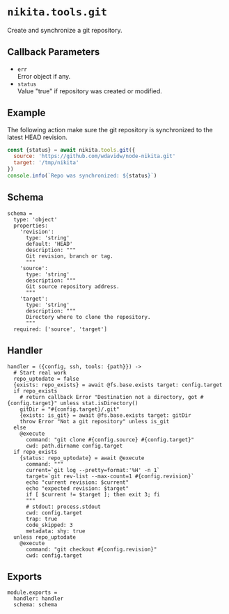 
# `nikita.tools.git`

Create and synchronize a git repository.

## Callback Parameters

* `err`   
  Error object if any.   
* `status`   
  Value "true" if repository was created or modified.   

## Example

The following action make sure the git repository is synchronized to the latest
HEAD revision.

```js
const {status} = await nikita.tools.git({
  source: 'https://github.com/wdavidw/node-nikita.git'
  target: '/tmp/nikita'
})
console.info(`Repo was synchronized: ${status}`)
```

## Schema

    schema =
      type: 'object'
      properties:
        'revision':
          type: 'string'
          default: 'HEAD'
          description: """
          Git revision, branch or tag.
          """
        'source':
          type: 'string'
          description: """
          Git source repository address.
          """
        'target':
          type: 'string'
          description: """
          Directory where to clone the repository.
          """
      required: ['source', 'target']

## Handler

    handler = ({config, ssh, tools: {path}}) ->
      # Start real work
      repo_uptodate = false
      {exists: repo_exists} = await @fs.base.exists target: config.target
      if repo_exists
        # return callback Error "Destination not a directory, got #{config.target}" unless stat.isDirectory()
        gitDir = "#{config.target}/.git"
        {exists: is_git} = await @fs.base.exists target: gitDir
        throw Error "Not a git repository" unless is_git
      else
        @execute
          command: "git clone #{config.source} #{config.target}"
          cwd: path.dirname config.target
      if repo_exists
        {status: repo_uptodate} = await @execute
          command: """
          current=`git log --pretty=format:'%H' -n 1`
          target=`git rev-list --max-count=1 #{config.revision}`
          echo "current revision: $current"
          echo "expected revision: $target"
          if [ $current != $target ]; then exit 3; fi
          """
          # stdout: process.stdout
          cwd: config.target
          trap: true
          code_skipped: 3
          metadata: shy: true
      unless repo_uptodate
        @execute
          command: "git checkout #{config.revision}"
          cwd: config.target

## Exports

    module.exports =
      handler: handler
      schema: schema
